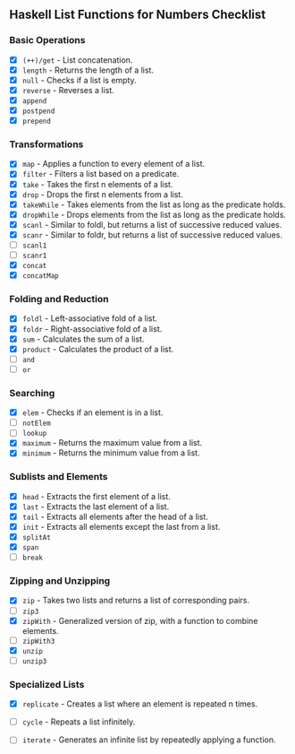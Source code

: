 ## Haskell List Functions for Numbers Checklist

### Basic Operations
- [x] `(++)/get` - List concatenation.
- [x] `length` - Returns the length of a list.
- [x] `null` - Checks if a list is empty.
- [x] `reverse` - Reverses a list.
- [x] `append`
- [x] `postpend`
- [x] `prepend`

### Transformations
- [x] `map` - Applies a function to every element of a list.
- [x] `filter` - Filters a list based on a predicate.
- [x] `take` - Takes the first n elements of a list.
- [x] `drop` - Drops the first n elements from a list.
- [x] `takeWhile` - Takes elements from the list as long as the predicate holds.
- [x] `dropWhile` - Drops elements from the list as long as the predicate holds.
- [x] `scanl` - Similar to foldl, but returns a list of successive reduced values.
- [x] `scanr` - Similar to foldr, but returns a list of successive reduced values.
- [ ] `scanl1`
- [ ] `scanr1`
- [x] `concat`
- [x] `concatMap`

### Folding and Reduction
- [x] `foldl` - Left-associative fold of a list.
- [x] `foldr` - Right-associative fold of a list.
- [x] `sum` - Calculates the sum of a list.
- [x] `product` - Calculates the product of a list.
- [ ] `and`
- [ ] `or`

### Searching
- [x] `elem` - Checks if an element is in a list.
- [ ] `notElem`
- [ ] `lookup`
- [x] `maximum` - Returns the maximum value from a list.
- [x] `minimum` - Returns the minimum value from a list.

### Sublists and Elements
- [x] `head` - Extracts the first element of a list.
- [x] `last` - Extracts the last element of a list.
- [x] `tail` - Extracts all elements after the head of a list.
- [x] `init` - Extracts all elements except the last from a list.
- [x] `splitAt`
- [x] `span`
- [ ] `break`

### Zipping and Unzipping
- [x] `zip` - Takes two lists and returns a list of corresponding pairs.
- [ ] `zip3`
- [x] `zipWith` - Generalized version of zip, with a function to combine elements.
- [ ] `zipWith3`
- [x] `unzip`
- [ ] `unzip3`

### Specialized Lists
- [x] `replicate` - Creates a list where an element is repeated n times.
- [ ] `cycle` - Repeats a list infinitely.
- [ ] `iterate` - Generates an infinite list by repeatedly applying a function.

